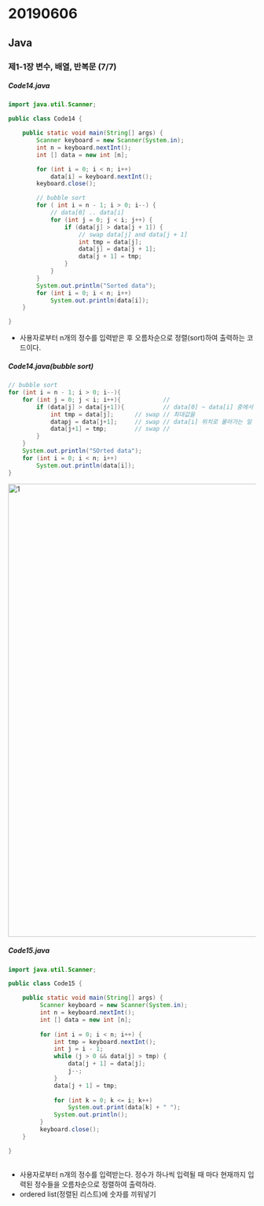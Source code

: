 # 20190606

## Java

### 제1-1장 변수, 배열, 반복문 (7/7) 



##### Code14.java

```java
import java.util.Scanner;

public class Code14 {

	public static void main(String[] args) {
		Scanner keyboard = new Scanner(System.in);
		int n = keyboard.nextInt();
		int [] data = new int [n];

		for (int i = 0; i < n; i++)
			data[i] = keyboard.nextInt();
		keyboard.close();

		// bubble sort
		for ( int i = n - 1; i > 0; i--) {
			// data[0] .. data[i]
			for (int j = 0; j < i; j++) {
				if (data[j] > data[j + 1]) {
					// swap data[j] and data[j + 1]
					int tmp = data[j];
					data[j] = data[j + 1];
					data[j + 1] = tmp;
				}
			}
		}
		System.out.println("Sorted data");
		for (int i = 0; i < n; i++)
			System.out.println(data[i]);
	}

}

```

- 사용자로부터 n개의 정수를 입력받은 후 오름차순으로 정렬(sort)하여 출력하는 코드이다.



##### Code14.java(bubble sort)

```java
// bubble sort
for (int i = n - 1; i > 0; i--){
    for (int j = 0; j < i; i++){			// 
        if (data[j] > data[j+1]){			// data[0] ~ data[i] 중에서
            int tmp = data[j];		// swap	// 최대값을
            datapj = data[j+1];		// swap	// data[i] 위치로 몰아가는 일
            data[j+1] = tmp;		// swap	//
        }
    }
    System.out.println("SOrted data");
    for (int i = 0; i < n; i++)
        System.out.println(data[i]);
}
```

<img width="922" alt="1" src="https://user-images.githubusercontent.com/45934494/59026530-969cba80-8891-11e9-9cf7-36287f314d25.PNG">



##### Code15.java

```java
import java.util.Scanner;

public class Code15 {

	public static void main(String[] args) {
		 Scanner keyboard = new Scanner(System.in);
		 int n = keyboard.nextInt();
		 int [] data = new int [n];
		 
		 for (int i = 0; i < n; i++) {
			 int tmp = keyboard.nextInt();
			 int j = i - 1;
			 while (j > 0 && data[j] > tmp) {
				 data[j + 1] = data[j];
				 j--;
			 }
			 data[j + 1] = tmp;
			 
			 for (int k = 0; k <= i; k++)
				 System.out.print(data[k] + " ");
			 System.out.println();
		 }
		 keyboard.close();
	}

}
 
```

* 사용자로부터 n개의 정수를 입력받는다. 정수가 하나씩 입력될 때 마다 현재까지 입력된 정수들을 오름차순으로 정렬하여 출력하라.
* ordered list(정렬된 리스트)에 숫자를 끼워넣기